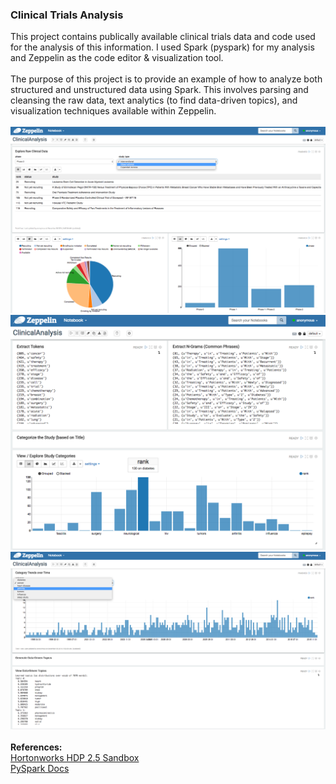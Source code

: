 <h3>Clinical Trials Analysis</h3>
This project contains publically available clinical trials data and code used for the analysis of this information. I used Spark (pyspark) for my analysis and Zeppelin as the code editor & visualization tool.
<br>
<br>The purpose of this project is to provide an example of how to analyze both structured and unstructured data using Spark. This involves parsing and cleansing the raw data, text analytics (to find data-driven topics), and visualization techniques available within Zeppelin.
<br>
<br><img src="screenshots/screenshot1.png" class="inline"/>
<br><img src="screenshots/screenshot2.png" class="inline"/>
<br><img src="screenshots/screenshot3.png" class="inline"/>
<br>
<br><b>References:</b>
<br><a href="http://hortonworks.com/downloads/#sandbox">Hortonworks HDP 2.5 Sandbox</a>
<br><a href="http://spark.apache.org/docs/latest/api/python/index.html">PySpark Docs</a>
